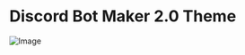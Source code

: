 # Discord Bot Maker 2.0 Theme
![Image](https://github.com/user-attachments/assets/618c867f-f291-4aad-a02b-4bcc7a574e3c)
